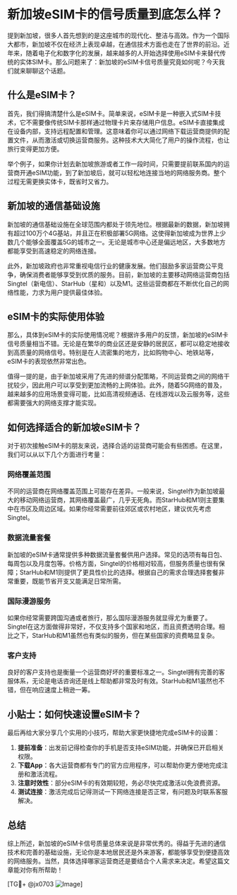 # 新加坡eSIM卡的信号质量到底怎么样？

提到新加坡，很多人首先想到的是这座城市的现代化、整洁与高效。作为一个国际大都市，新加坡不仅在经济上表现卓越，在通信技术方面也走在了世界的前沿。近年来，随着电子化和数字化的发展，越来越多的人开始选择使用eSIM卡来替代传统的实体SIM卡。那么问题来了：新加坡的eSIM卡信号质量究竟如何呢？今天我们就来聊聊这个话题。

## 什么是eSIM卡？

首先，我们得搞清楚什么是eSIM卡。简单来说，eSIM卡是一种嵌入式SIM卡技术，它不需要像传统SIM卡那样通过物理卡片来存储用户信息。eSIM卡直接集成在设备内部，支持远程配置和管理。这意味着你可以通过网络下载运营商提供的配置文件，从而激活或切换运营商服务。这种技术大大简化了用户的操作流程，也让旅行变得更加方便。

举个例子，如果你计划去新加坡旅游或者工作一段时间，只需要提前联系国内的运营商开通eSIM功能，到了新加坡后，就可以轻松地连接当地的网络服务商。整个过程无需更换实体卡，既省时又省力。

## 新加坡的通信基础设施

新加坡的通信基础设施在全球范围内都处于领先地位。根据最新的数据，新加坡拥有超过100万个4G基站，并且正在积极部署5G网络。这使得新加坡成为世界上少数几个能够全面覆盖5G的城市之一。无论是城市中心还是偏远地区，大多数地方都能享受到高速稳定的网络连接。

此外，新加坡政府也非常重视电信行业的健康发展。他们鼓励多家运营商公平竞争，确保消费者能够享受到优质的服务。目前，新加坡的主要移动网络运营商包括Singtel（新电信）、StarHub（星和）以及M1。这些运营商都在不断优化自己的网络性能，力求为用户提供最佳体验。

## eSIM卡的实际使用体验

那么，具体到eSIM卡的实际使用情况呢？根据许多用户的反馈，新加坡的eSIM卡信号质量相当不错。无论是在繁华的商业区还是安静的居民区，都可以稳定地接收到高质量的网络信号。特别是在人流密集的地方，比如购物中心、地铁站等，eSIM卡的表现依然非常出色。

值得一提的是，由于新加坡采用了先进的频谱分配策略，不同运营商之间的网络干扰较少，因此用户可以享受到更加流畅的上网体验。此外，随着5G网络的普及，越来越多的应用场景变得可能，比如高清视频通话、在线游戏以及云服务等，这些都需要强大的网络支撑才能实现。

## 如何选择适合的新加坡eSIM卡？

对于初次接触eSIM卡的朋友来说，选择合适的运营商可能会有些困惑。在这里，我们可以从以下几个方面进行考量：

### 网络覆盖范围

不同的运营商在网络覆盖范围上可能存在差异。一般来说，Singtel作为新加坡最大的移动网络运营商，其网络覆盖最广，几乎无死角。而StarHub和M1则主要集中在市区及周边区域。如果你经常需要前往郊区或农村地区，建议优先考虑Singtel。

### 数据流量套餐

新加坡的eSIM卡通常提供多种数据流量套餐供用户选择。常见的选项有每日包、每周包以及月度包等。价格方面，Singtel的价格相对较高，但服务质量也很有保障；StarHub和M1则提供了更具性价比的选择。根据自己的需求合理选择套餐非常重要，既能节省开支又能满足日常所需。

### 国际漫游服务

如果你经常需要跨国沟通或者旅行，那么国际漫游服务就显得尤为重要了。Singtel在这方面做得非常好，不仅支持多个国家和地区，而且资费透明合理。相比之下，StarHub和M1虽然也有类似的服务，但在某些国家的资费略显复杂。

### 客户支持

良好的客户支持也是衡量一个运营商好坏的重要标准之一。Singtel拥有完善的客服体系，无论是电话咨询还是线上帮助都非常及时有效。StarHub和M1虽然也不错，但在响应速度上稍逊一筹。

## 小贴士：如何快速设置eSIM卡？

最后再给大家分享几个实用的小技巧，帮助大家更快捷地完成eSIM卡的设置：

1. **提前准备**：出发前记得检查你的手机是否支持eSIM功能，并确保已开启相关权限。
2. **下载App**：各大运营商都有专门的官方应用程序，可以帮助你更方便地完成注册和激活流程。
3. **注意时效性**：部分eSIM卡的有效期较短，务必尽快完成激活以免浪费资源。
4. **测试连接**：激活完成后记得测试一下网络连接是否正常，有问题及时联系客服解决。

## 总结

综上所述，新加坡的eSIM卡信号质量总体来说是非常优秀的。得益于先进的通信技术和完善的基础设施，无论你是本地居民还是外来游客，都能够享受到便捷高效的网络服务。当然，具体选择哪家运营商还是要结合个人需求来决定。希望这篇文章能对你有所帮助！

[TG💪+ @jx0703 ![Image](https://github.com/user-attachments/assets/dbca1d08-cadb-493c-b0ec-ad6f7a83f270)]